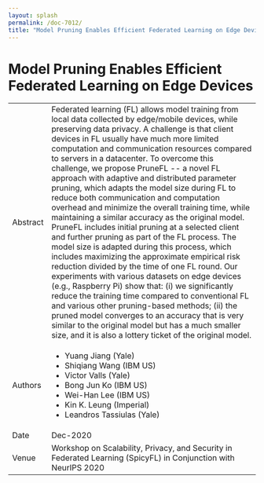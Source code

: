 ```yaml
---
layout: splash
permalink: /doc-7012/
title: "Model Pruning Enables Efficient Federated Learning on Edge Devices"
---
```


# Model Pruning Enables Efficient Federated Learning on Edge Devices

<table>
    <tbody>
    <tr>
        <td>Abstract</td>
        <td>Federated learning (FL) allows model training from local data collected by edge/mobile devices, while preserving data privacy. A challenge is that client devices in FL usually have much more limited computation and communication resources compared to servers in a datacenter. To overcome this challenge, we propose PruneFL -- a novel FL approach with adaptive and distributed parameter pruning, which adapts the model size during FL to reduce both communication and computation overhead and minimize the overall training time, while maintaining a similar accuracy as the original model. PruneFL includes initial pruning at a selected client and further pruning as part of the FL process. The model size is adapted during this process, which includes maximizing the approximate empirical risk reduction divided by the time of one FL round. Our experiments with various datasets on edge devices (e.g., Raspberry Pi) show that: (i) we significantly reduce the training time compared to conventional FL and various other pruning-based methods; (ii) the pruned model converges to an accuracy that is very similar to the original model but has a much smaller size, and it is also a lottery ticket of the original model. </td>
    </tr>
    <tr>
        <td>Authors</td>
        <td>
            <ul>
                 <li>Yuang Jiang (Yale)</li>
                 <li>Shiqiang Wang (IBM US)</li>
                 <li>Victor Valls (Yale)</li>
                 <li>Bong Jun Ko (IBM US)</li>
                 <li>Wei-Han Lee (IBM US)</li>
                 <li>Kin K. Leung (Imperial)</li>
                 <li>Leandros Tassiulas (Yale)</li>
            </ul>
        </td>
    </tr>
    <tr>
        <td>Date</td>
        <td>Dec-2020</td>
    </tr>
    <tr>
        <td>Venue</td>
        <td>Workshop on Scalability, Privacy, and Security in Federated Learning (SpicyFL) in Conjunction with NeurIPS 2020</td>
        </tr>
    </tbody>
</table>
